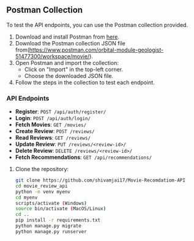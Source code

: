 ## Postman Collection

To test the API endpoints, you can use the Postman collection provided.

1. Download and install Postman from [here](https://www.postman.com/downloads/).
2. Download the Postman collection JSON file from(https://www.postman.com/orbital-module-geologist-51477300/workspace/movie/).
3. Open Postman and import the collection:
   - Click on "Import" in the top-left corner.
   - Choose the downloaded JSON file.
4. Follow the steps in the collection to test each endpoint.

### API Endpoints

- **Register**: `POST /api/auth/register/`
- **Login**: `POST /api/auth/login/`
- **Fetch Movies**: `GET /movies/`
- **Create Review**: `POST /reviews/`
- **Read Reviews**: `GET /reviews/`
- **Update Review**: `PUT /reviews/<review-id>/`
- **Delete Review**: `DELETE /reviews/<review-id>/`
- **Fetch Recommendations**: `GET /api/recommendations/`


1. Clone the repository:

   ```bash
   git clone https://github.com/shivamjai17/Movie-Recomdatiom-API
   cd movie_review_api
   python -m venv myenv
   cd myenv
   scripts/activate (Windows)
   source bin/activate (MacOS/Linux)
   cd ..
   pip install -r requirements.txt
   python manage.py migrate
   python manage.py runserver





